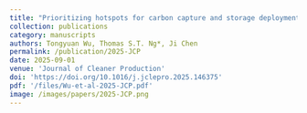 ```yaml
---
title: "Prioritizing hotspots for carbon capture and storage deployment in China’s cement sector: A county-level analysis"
collection: publications
category: manuscripts
authors: Tongyuan Wu, Thomas S.T. Ng*, Ji Chen
permalink: /publication/2025-JCP
date: 2025-09-01
venue: 'Journal of Cleaner Production'
doi: 'https://doi.org/10.1016/j.jclepro.2025.146375'
pdf: '/files/Wu-et-al-2025-JCP.pdf'
image: /images/papers/2025-JCP.png
---
```


